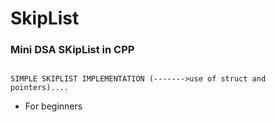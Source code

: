 # SkipList

### Mini DSA SKipList in CPP

```

SIMPLE SKIPLIST IMPLEMENTATION (------->use of struct and pointers)....

```
* For beginners
